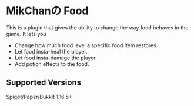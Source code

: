 # MikChanの Food

This is a plugin that gives the ability to change the way food behaves in the game. It lets you
- Change how much food level a specific food item restores.
- Let food insta-heal the player.
- Let food insta-damage the player.
- Add potion effects to the food.

## Supported Versions

Spigot/Paper/Bukkit 1.16.5+
